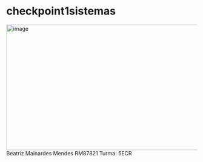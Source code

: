 # checkpoint1sistemas
<img width="906" height="332" alt="image" src="https://github.com/user-attachments/assets/f7a685f5-bb1a-49e2-818f-c3c37d568737" />
Beatriz Mainardes Mendes RM87821 
Turma: 5ECR

